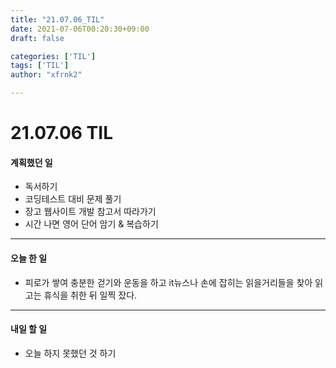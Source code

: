 ```yaml
---
title: "21.07.06_TIL"
date: 2021-07-06T00:20:30+09:00
draft: false

categories: ['TIL']
tags: ['TIL']
author: "xfrnk2"

---
```

# 21.07.06 TIL
#### 계획했던 일
+ 독서하기
+ 코딩테스트 대비 문제 풀기
+ 장고 웹사이트 개발 참고서 따라가기
+ 시간 나면 영어 단어 암기 & 복습하기
---
#### 오늘 한 일
+ 피로가 쌓여 충분한 걷기와 운동을 하고 it뉴스나 손에 잡히는 읽을거리들을 찾아 읽고는 휴식을 취한 뒤 일찍 잤다.
---
#### 내일 할 일 
+ 오늘 하지 못했던 것 하기
